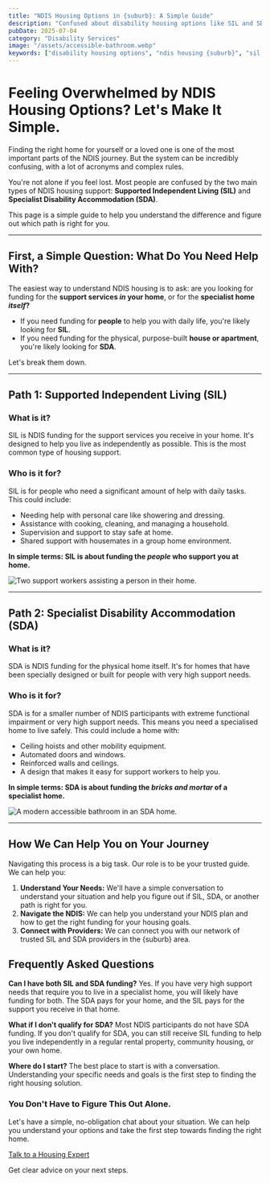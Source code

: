 ```yaml
---
title: "NDIS Housing Options in {suburb}: A Simple Guide"
description: "Confused about disability housing options like SIL and SDA? Our simple guide explains the difference and helps you understand the right NDIS housing path for you or your loved one in {suburb}."
pubDate: 2025-07-04
category: "Disability Services"
image: "/assets/accessible-bathroom.webp"
keywords: ["disability housing options", "ndis housing {suburb}", "sil vs sda", "supported independent living", "specialist disability accommodation"]
---
```


# Feeling Overwhelmed by NDIS Housing Options? Let's Make It Simple.

Finding the right home for yourself or a loved one is one of the most important parts of the NDIS journey. But the system can be incredibly confusing, with a lot of acronyms and complex rules.

You're not alone if you feel lost. Most people are confused by the two main types of NDIS housing support: **Supported Independent Living (SIL)** and **Specialist Disability Accommodation (SDA)**.

This page is a simple guide to help you understand the difference and figure out which path is right for you.

---

## First, a Simple Question: What Do You Need Help With?

The easiest way to understand NDIS housing is to ask: are you looking for funding for the **support services *in* your home**, or for the **specialist home *itself*?**

*   If you need funding for **people** to help you with daily life, you're likely looking for **SIL**.
*   If you need funding for the physical, purpose-built **house or apartment**, you're likely looking for **SDA**.

Let's break them down.

---

## Path 1: Supported Independent Living (SIL)

### What is it?
SIL is NDIS funding for the support services you receive in your home. It's designed to help you live as independently as possible. This is the most common type of housing support.

### Who is it for?
SIL is for people who need a significant amount of help with daily tasks. This could include:
*   Needing help with personal care like showering and dressing.
*   Assistance with cooking, cleaning, and managing a household.
*   Supervision and support to stay safe at home.
*   Shared support with housemates in a group home environment.

**In simple terms: SIL is about funding the *people* who support you at home.**

![Two support workers assisting a person in their home.](/assets/carer.webp)

---

## Path 2: Specialist Disability Accommodation (SDA)

### What is it?
SDA is NDIS funding for the physical home itself. It's for homes that have been specially designed or built for people with very high support needs.

### Who is it for?
SDA is for a smaller number of NDIS participants with extreme functional impairment or very high support needs. This means you need a specialised home to live safely. This could include a home with:
*   Ceiling hoists and other mobility equipment.
*   Automated doors and windows.
*   Reinforced walls and ceilings.
*   A design that makes it easy for support workers to help you.

**In simple terms: SDA is about funding the *bricks and mortar* of a specialist home.**

![A modern accessible bathroom in an SDA home.](/assets/accessible-bathroom.webp)

---

## How We Can Help You on Your Journey

Navigating this process is a big task. Our role is to be your trusted guide. We can help you:

1.  **Understand Your Needs:** We'll have a simple conversation to understand your situation and help you figure out if SIL, SDA, or another path is right for you.
2.  **Navigate the NDIS:** We can help you understand your NDIS plan and how to get the right funding for your housing goals.
3.  **Connect with Providers:** We can connect you with our network of trusted SIL and SDA providers in the {suburb} area.

## Frequently Asked Questions

**Can I have both SIL and SDA funding?**
Yes. If you have very high support needs that require you to live in a specialist home, you will likely have funding for both. The SDA pays for your home, and the SIL pays for the support you receive in that home.

**What if I don't qualify for SDA?**
Most NDIS participants do not have SDA funding. If you don't qualify for SDA, you can still receive SIL funding to help you live independently in a regular rental property, community housing, or your own home.

**Where do I start?**
The best place to start is with a conversation. Understanding your specific needs and goals is the first step to finding the right housing solution.

### You Don't Have to Figure This Out Alone.

Let's have a simple, no-obligation chat about your situation. We can help you understand your options and take the first step towards finding the right home.

<div class="cta-button-container">
<a href="/contact" class="cta-button">Talk to a Housing Expert</a>
<p class="cta-subtext">Get clear advice on your next steps.</p>
</div> 